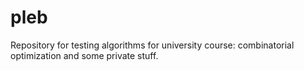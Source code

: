# pleb
Repository for testing algorithms for university course: combinatorial optimization and some private stuff.
